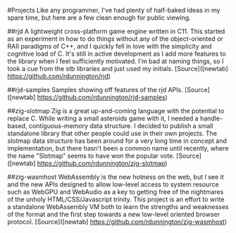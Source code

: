 #Projects
Like any programmer, I've had plenty of half-baked ideas in my spare time, but here are a few clean enough for public viewing.

##rjd
A lightweight cross-platform game engine written in C11.
This started as an experiment in how to do things without any of the object-oriented or RAII paradigms of C++, and I quickly fell in love with the simplicity and cognitive load of C. It's still in active development as I add more features to the library when I feel sufficiently motivated.
I'm bad at naming things, so I took a cue from the stb libraries and just used my initials.
[Source]([newtab] https://github.com/rdunnington/rjd)

##rjd-samples
Samples showing off features of the rjd APIs.
[Source]([newtab] https://github.com/rdunnington/rjd-samples)

##zig-slotmap
Zig is a great up-and-coming language with the potential to replace C. While writing a small asteroids game with it, I needed a handle-based, contiguous-memory data structure. I decided to publish a small standalone library that other people could use in their own projects.
The slotmap data structure has been around for a very long time in concept and implementation, but there hasn't been a common name until recently, where the name "Slotmap" seems to have won the popular vote.
[Source]([newtab] https://github.com/rdunnington/zig-slotmap)

##zig-wasmhost
WebAssembly is the new hotness on the web, but I see it and the new APIs designed to allow low-level access to system resource such as WebGPU and WebAudio as a key to getting free of the nightmares of the unholy HTML/CSS/Javascript trinity. This project is an effort to write a standalone WebAssembly VM both to learn the strengths and weaknesses of the format and the first step towards a new low-level oriented browser protocol.
[Source]([newtab] https://github.com/rdunnington/zig-wasmhost)
